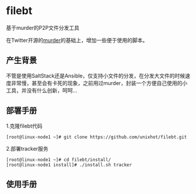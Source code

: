 # filebt

基于murder的P2P文件分发工具

在Twitter开源的[murder](https://github.com/lg/murder)的基础上，增加一些便于使用的脚本。

## 产生背景

不管是使用SaltStack还是Ansible，仅支持小文件的分发，在分发大文件的时候速度非常慢，甚至会有卡死的现象，之前用过murder，封装一个方便自己使用的小工具，并没有什么创新，呵呵...

## 部署手册

1.克隆filebt代码
```
[root@linux-node1 ~]# git clone https://github.com/unixhot/filebt.git
```

2.部署tracker服务

```
[root@linux-node1 ~]# cd filebt/install/
[root@linux-node1 install]# ./install.sh tracker
```

## 使用手册






